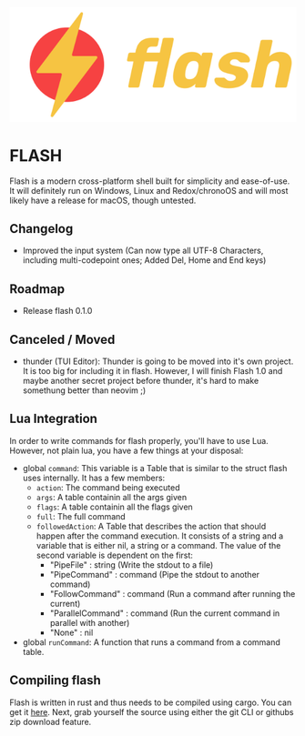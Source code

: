 <p align="center">
  <img src="logo.png" />
  <!--<button style="padding: 1rem 3rem; font-size: 2rem; font-family: Arial, Helvetica, sans-serif; border-radius: 9999rem; border: none;background: #3a86ff; color: #fff; cursor: pointer;" @click="window.location.href='https://github.com/BlackBirdTV/flash-shell/releases/latest'">Download flash</button>-->
</p>

# FLASH
Flash is a modern cross-platform shell built for simplicity and ease-of-use. It will definitely run on Windows, Linux and Redox/chronoOS and will most likely have a release for macOS, though untested.

## Changelog
- Improved the input system (Can now type all UTF-8 Characters, including multi-codepoint ones; Added Del, Home and End keys)

## Roadmap
- Release flash 0.1.0

## Canceled / Moved
- thunder (TUI Editor): Thunder is going to be moved into it's own project. It is too big for including it in flash. However, I will finish Flash 1.0 and maybe another secret project before thunder, it's hard to make somethung better than neovim ;)

## Lua Integration
In order to write commands for flash properly, you'll have to use Lua. However, not plain lua, you have a few things at your disposal:

- global `command`: This variable is a Table that is similar to the struct flash uses internally. It has a few members:
    - `action`: The command being executed
    - `args`: A table containin all the args given
    - `flags`: A table containin all the flags given
    - `full`: The full command
    - `followedAction`: A Table that describes the action that should happen after the command execution. It consists of a string and a variable that is either nil, a string or a command.
    The value of the second variable is dependent on the first:
        - "PipeFile" : string (Write the stdout to a file)
        - "PipeCommand" : command (Pipe the stdout to another command)
        - "FollowCommand" : command (Run a command after running the current) 
        - "ParallelCommand" : command (Run the current command in parallel with another)
        - "None" : nil
- global `runCommand`: A function that runs a command from a command table.

## Compiling flash
Flash is written in rust and thus needs to be compiled using cargo. You can get it [here](https://www.rust-lang.org/learn/get-started).
Next, grab yourself the source using either the git CLI or githubs zip download feature.